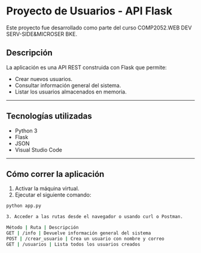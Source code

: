 # Proyecto de Usuarios - API Flask

Este proyecto fue desarrollado como parte del curso COMP2052.WEB DEV SERV-SIDE&MICROSER BKE.

##  Descripción

La aplicación es una API REST construida con Flask que permite:

- Crear nuevos usuarios.
- Consultar información general del sistema.
- Listar los usuarios almacenados en memoria.

---

## Tecnologías utilizadas

- Python 3
- Flask
- JSON
- Visual Studio Code

---

## Cómo correr la aplicación

1. Activar la máquina virtual.
2. Ejecutar el siguiente comando:

```bash
python app.py

3. Acceder a las rutas desde el navegador o usando curl o Postman.

Método | Ruta | Descripción
GET | /info | Devuelve información general del sistema
POST | /crear_usuario | Crea un usuario con nombre y correo
GET | /usuarios | Lista todos los usuarios creados
